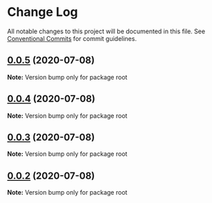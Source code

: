 # Change Log

All notable changes to this project will be documented in this file.
See [Conventional Commits](https://conventionalcommits.org) for commit guidelines.

## [0.0.5](https://github.com/cortopy/monorepo-demo/compare/v0.0.4...v0.0.5) (2020-07-08)

**Note:** Version bump only for package root





## [0.0.4](https://github.com/cortopy/monorepo-demo/compare/v0.0.3...v0.0.4) (2020-07-08)

**Note:** Version bump only for package root





## [0.0.3](https://github.com/cortopy/monorepo-demo/compare/v0.0.2...v0.0.3) (2020-07-08)

**Note:** Version bump only for package root





## [0.0.2](https://github.com/cortopy/monorepo-demo/compare/v0.0.1...v0.0.2) (2020-07-08)

**Note:** Version bump only for package root
